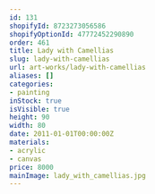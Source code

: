 ```yaml
---
id: 131
shopifyId: 8723273056586
shopifyOptionId: 47772452290890
order: 461
title: Lady with Camellias
slug: lady-with-camellias
url: art-works/lady-with-camellias
aliases: []
categories:
- painting
inStock: true
isVisible: true
height: 90
width: 80
date: 2011-01-01T00:00:00Z
materials:
- acrylic
- canvas
price: 8000
mainImage: lady_with_camellias.jpg
---
```

